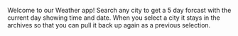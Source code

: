   Welcome to our Weather app! 
Search any city to get a 5 day forcast with the current day showing time and date.
When you select a city it stays in the archives so that you can pull it back up again as a previous selection.
